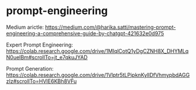 # prompt-engineering
Medium arictle: https://medium.com/@harika.satti/mastering-prompt-engineering-a-comprehensive-guide-by-chatgpt-421632e0d975
                          
Expert Prompt Engineering: https://colab.research.google.com/drive/1MIqlCotQ1yDgCZNH8X_DHYMLqN0uelBm#scrollTo=jt_e7qkuJYAD

Prompt Generation: https://colab.research.google.com/drive/1Vlptr5tLPipknKyllDfVhmypbdAGGzIz#scrollTo=HVIE6KBh8VFu

